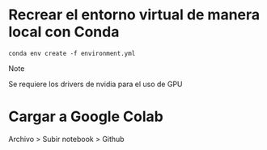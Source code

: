 # Recrear el entorno virtual de manera local con Conda
    conda env create -f environment.yml
>[!NOTE]
> Se requiere los drivers de nvidia para el uso de GPU

# Cargar a Google Colab

Archivo > Subir notebook > Github




